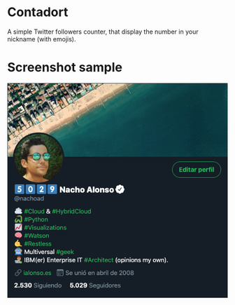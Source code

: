 # Contadort

A simple Twitter followers counter, that display the number in your nickname (with emojis).

# Screenshot sample

![screenshot sample](screenshot-sample.png)
